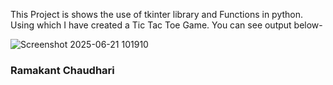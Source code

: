 This Project is shows the use of tkinter library and  Functions  in python. Using which I have created a Tic Tac Toe Game. 
You can see output below-


![Screenshot 2025-06-21 101910](https://github.com/user-attachments/assets/9df87b25-7cf1-4375-b059-505194af54d6)
### Ramakant Chaudhari
